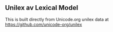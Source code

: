 Unilex av Lexical Model
----------------------

This is built directly from Unicode.org unilex data at
https://github.com/unicode-org/unilex
